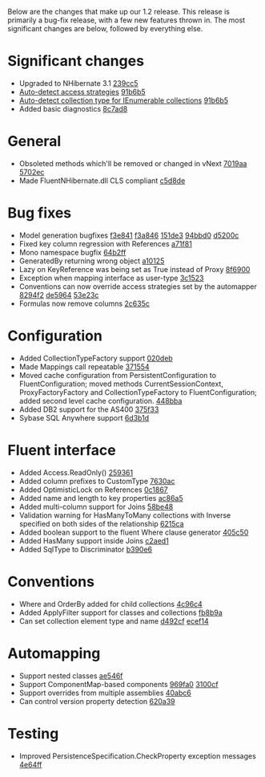 Below are the changes that make up our 1.2 release. This release is primarily a bug-fix release, with a few new features thrown in. The most significant changes are below, followed by everything else.

# Significant changes

  * Upgraded to NHibernate 3.1 [239cc5](http://github.com/jagregory/fluent-nhibernate/commit/239cc587e2122aac1c18f29415038c56facc1a3b)
  * [Auto-detect access strategies](http://wiki.fluentnhibernate.org/Fluent_mapping#Access_strategies) [91b6b5](http://github.com/jagregory/fluent-nhibernate/commit/91b6b509e69af2e5b75e5d4f7b60ee0c3937509f)
  * [Auto-detect collection type for IEnumerable collections](http://wiki.fluentnhibernate.org/Fluent_mapping#Collection_types) [91b6b5](http://github.com/jagregory/fluent-nhibernate/commit/91b6b509e69af2e5b75e5d4f7b60ee0c3937509f)
  * Added basic diagnostics [8c7ad8](http://github.com/jagregory/fluent-nhibernate/commit/8c7ad8d3887d7c5146a8982e06e9062986bf15e4)

# General

  * Obsoleted methods which'll be removed or changed in vNext [7019aa](http://github.com/jagregory/fluent-nhibernate/commit/7019aa0887a575e65ed95a2b1259315f05519a67) [5702ec](http://github.com/jagregory/fluent-nhibernate/commit/5702ec4cc5cce1c268cebddacf921e1f5b22965f)
  * Made FluentNHibernate.dll CLS compliant [c5d8de](http://github.com/jagregory/fluent-nhibernate/commit/c5d8de88bc20221b1b8b3845a380a1e972b3bba7)

# Bug fixes

  * Model generation bugfixes [f3e841](http://github.com/jagregory/fluent-nhibernate/commit/f3e8419a1c4aa826b0d6331ae7709453cac34d1d) [f3a846](http://github.com/jagregory/fluent-nhibernate/commit/f3a84670c8e593659136b8222dc53c49887cc5e8) [151de3](http://github.com/jagregory/fluent-nhibernate/commit/151de39c57ff3c11ef8347ae96777bbb1e1f8a33) [94bbd0](http://github.com/jagregory/fluent-nhibernate/commit/94bbd045423d8cb791e87cd43554fa43f8bd8178) [d5200c](http://github.com/jagregory/fluent-nhibernate/commit/d5200ca7a5e8ae5a1dfe2009bd076195dce04c1b)
  * Fixed key column regression with References [a71f81](http://github.com/jagregory/fluent-nhibernate/commit/a71f81f2e1000382a17f0d4160560b83f04008b0)
  * Mono namespace bugfix [64b2ff](http://github.com/jagregory/fluent-nhibernate/commit/64b2ffb12acb0ea182885edeb3caf17f467c2b29)
  * GeneratedBy returning wrong object [a10125](http://github.com/jagregory/fluent-nhibernate/commit/a101254a81555e6f3a9deab5a34007feb301e041)
  * Lazy on KeyReference was being set as True instead of Proxy [8f6900](http://github.com/jagregory/fluent-nhibernate/commit/8f690018d364acb606c04aed5abdb6ced0756de6)
  * Exception when mapping interface as user-type [3c1523](http://github.com/jagregory/fluent-nhibernate/commit/3c1523540367ca2b6390d73b336aeec2c50b2876)
  * Conventions can now override access strategies set by the automapper [8294f2](http://github.com/jagregory/fluent-nhibernate/commit/8294f2a911f83829e7fd9d78dcb378cd352fdffb) [de5964](http://github.com/jagregory/fluent-nhibernate/commit/de59640436c576ac2fa1480a19d4d0661b0b1dc8) [53e23c](http://github.com/jagregory/fluent-nhibernate/commit/53e23cf47b1d554f1cbe4213ff939122411af2d7)
  * Formulas now remove columns [2c635c](http://github.com/jagregory/fluent-nhibernate/commit/2c635cd67c46a8e4d2a67cfab70b101b2c7cd562)

# Configuration

  * Added CollectionTypeFactory support [020deb](http://github.com/jagregory/fluent-nhibernate/commit/020deb92d480002a54a296ad7151208780103f96)
  * Made Mappings call repeatable [371554](http://github.com/jagregory/fluent-nhibernate/commit/3715542cc4e5791f450282d94bc28c16cdb4719d)
  * Moved cache configuration from PersistentConfiguration to FluentConfiguration; moved methods CurrentSessionContext, ProxyFactoryFactory and CollectionTypeFactory to FluentConfiguration; added second level cache configuration. [448bba](http://github.com/jagregory/fluent-nhibernate/commit/448bba99dfe1e28ed48e58164d28d04b2d2bd9f8)
  * Added DB2 support for the AS400 [375f33](http://github.com/jagregory/fluent-nhibernate/commit/375f33e23ac0048549e1b559bcb11ac70da1487e)
  * Sybase SQL Anywhere support [6d3b1d](http://github.com/jagregory/fluent-nhibernate/commit/6d3b1d5b0e7c18e83e73ed944bbd89ddb6bc3531)

# Fluent interface

  * Added Access.ReadOnly() [259361](http://github.com/jagregory/fluent-nhibernate/commit/25936163a2332c4dde93f561c71af83acf57f2c8)
  * Added column prefixes to CustomType [7630ac](http://github.com/jagregory/fluent-nhibernate/commit/7630ac8dfd81eaa0b47446cac7738fe59224eb54)
  * Added OptimisticLock on References [0c1867](http://github.com/jagregory/fluent-nhibernate/commit/0c1867cc5d6356f68b200dff72e4844c48a8fee7)
  * Added name and length to key properties [ac86a5](http://github.com/jagregory/fluent-nhibernate/commit/ac86a5bd452526f8793f9bc5824efa79a85680d5)
  * Added multi-column support for Joins [58be48](http://github.com/jagregory/fluent-nhibernate/commit/58be48f2f536b16d31db9f6ee522d6ccd2acc4a8)
  * Validation warning for HasManyToMany collections with Inverse specified on both sides of the relationship [6215ca](http://github.com/jagregory/fluent-nhibernate/commit/6215cae2dfce0622d25e6b566bf97bafd37bd75c)
  * Added boolean support to the fluent Where clause generator [405c50](http://github.com/jagregory/fluent-nhibernate/commit/405c50dba0d38ed3f18c91080ba3df6fef0f7ddc)
  * Added HasMany support inside Joins [c2aed1](http://github.com/jagregory/fluent-nhibernate/commit/c2aed147e73ffb48d13614a9c0ec2514d2f73713)
  * Added SqlType to Discriminator [b390e6](http://github.com/jagregory/fluent-nhibernate/commit/b390e658b14c318aa9675e75982641b825ff1095)

# Conventions

  * Where and OrderBy added for child collections [4c96c4](http://github.com/jagregory/fluent-nhibernate/commit/4c96c437ff552fd2b50283ac51d7da41010e2ed9)
  * Added ApplyFilter support for classes and collections [fb8b9a](http://github.com/jagregory/fluent-nhibernate/commit/fb8b9afe9ac643ba2c2cf547ffe7759e8ec5b968)
  * Can set collection element type and name [d492cf](http://github.com/jagregory/fluent-nhibernate/commit/d492cfded5816b3a79b19bf8463fd0dfc3cef911) [ecef14](http://github.com/jagregory/fluent-nhibernate/commit/ecef14074f5b73b13683115878d2cf11405500d1)

# Automapping

  * Support nested classes [ae546f](http://github.com/jagregory/fluent-nhibernate/commit/ae546f6015adce67b1e12e7f23b996707c28fea9)
  * Support ComponentMap-based components [969fa0](http://github.com/jagregory/fluent-nhibernate/commit/969fa0afc6f679642d90ac0054fb84061591ea63) [3100cf](http://github.com/jagregory/fluent-nhibernate/commit/3100cf55ebe6b965c9ada6498ebda5710c53f606)
  * Support overrides from multiple assemblies [40abc6](http://github.com/jagregory/fluent-nhibernate/commit/40abc62fdfaca3e65fe227c7689b4b9c645e294a)
  * Can control version property detection [620a39](http://github.com/jagregory/fluent-nhibernate/commit/620a39b7700338c3ad58e930554e68ad81eeb280)

# Testing

  * Improved PersistenceSpecification.CheckProperty exception messages [4e64ff](http://github.com/jagregory/fluent-nhibernate/commit/4e64ffff2a651be24a6806e5e5045c6287569658)